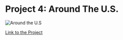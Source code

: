 # Project 4: Around The U.S.

![Around the U.S](https://drive.google.com/uc?export=view&id=1zkr1Zwfp2ddCDaS2WLWO5D_1bQUfbOaE)

[Link to the Project](https://gal717358.github.io/web_project_4/)

